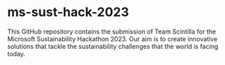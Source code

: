 # ms-sust-hack-2023
This GitHub repository contains the submission of Team Scintilla for the Microsoft Sustainability Hackathon 2023. Our aim is to create innovative solutions that tackle the sustainability challenges that the world is facing today.
